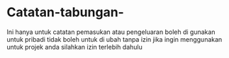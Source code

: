 # Catatan-tabungan-
Ini hanya untuk catatan pemasukan atau pengeluaran boleh di gunakan untuk pribadi tidak boleh untuk di ubah tanpa izin jika ingin menggunakan untuk projek anda silahkan izin terlebih dahulu 
